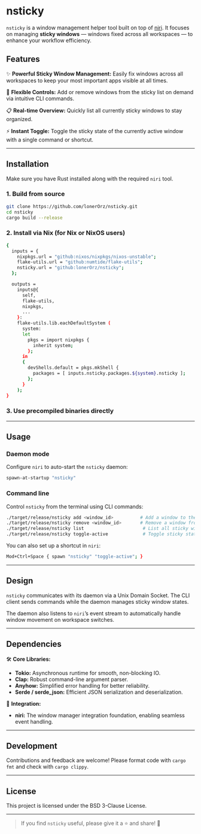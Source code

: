 # nsticky

`nsticky` is a window management helper tool built on top of [niri](https://github.com/YaLTeR/niri). It focuses on managing **sticky windows** — windows fixed across all workspaces — to enhance your workflow efficiency.

## Features

✨ **Powerful Sticky Window Management:**
Easily fix windows across all workspaces to keep your most important apps visible at all times.

🔧 **Flexible Controls:**
Add or remove windows from the sticky list on demand via intuitive CLI commands.

📋 **Real-time Overview:**
Quickly list all currently sticky windows to stay organized.

⚡ **Instant Toggle:**
Toggle the sticky state of the currently active window with a single command or shortcut.

---

## Installation

Make sure you have Rust installed along with the required `niri` tool.

### 1. Build from source

```bash
git clone https://github.com/lonerOrz/nsticky.git
cd nsticky
cargo build --release
```

### 2. Install via Nix (for Nix or NixOS users)

```bash
{
  inputs = {
    nixpkgs.url = "github:nixos/nixpkgs/nixos-unstable";
    flake-utils.url = "github:numtide/flake-utils";
    nsticky.url = "github:lonerOrz/nsticky";
  };

  outputs =
    inputs@{
      self,
      flake-utils,
      nixpkgs,
      ...
    }:
    flake-utils.lib.eachDefaultSystem (
      system:
      let
        pkgs = import nixpkgs {
          inherit system;
        };
      in
      {
        devShells.default = pkgs.mkShell {
          packages = [ inputs.nsticky.packages.${system}.nsticky ];
        };
      }
    );
}
```

### 3. Use precompiled binaries directly

---

## Usage

### Daemon mode

Configure `niri` to auto-start the `nsticky` daemon:

```bash
spawn-at-startup "nsticky"
```

### Command line

Control `nsticky` from the terminal using CLI commands:

```bash
./target/release/nsticky add <window_id>          # Add a window to the sticky list
./target/release/nsticky remove <window_id>       # Remove a window from the sticky list
./target/release/nsticky list                      # List all sticky windows
./target/release/nsticky toggle-active             # Toggle sticky state of the active window
```

You can also set up a shortcut in `niri`:

```bash
Mod+Ctrl+Space { spawn "nsticky" "toggle-active"; }
```

---

## Design

`nsticky` communicates with its daemon via a Unix Domain Socket. The CLI client sends commands while the daemon manages sticky window states.

The daemon also listens to `niri`’s event stream to automatically handle window movement on workspace switches.

---

## Dependencies

🛠️ **Core Libraries:**

- **Tokio:** Asynchronous runtime for smooth, non-blocking IO.
- **Clap:** Robust command-line argument parser.
- **Anyhow:** Simplified error handling for better reliability.
- **Serde / serde_json:** Efficient JSON serialization and deserialization.

🔗 **Integration:**

- **niri:** The window manager integration foundation, enabling seamless event handling.

---

## Development

Contributions and feedback are welcome!
Please format code with `cargo fmt` and check with `cargo clippy`.

---

## License

This project is licensed under the BSD 3-Clause License.

---

> If you find `nsticky` useful, please give it a ⭐ and share! 🎉
